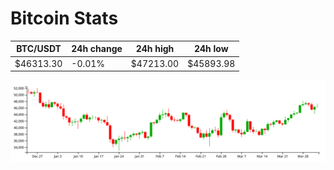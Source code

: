 # Bitcoin Stats

BTC/USDT|24h change|24h high|24h low|
|---|---|---|---|
|$46313.30|-0.01%|$47213.00|$45893.98|

<img src="./chart.svg">
